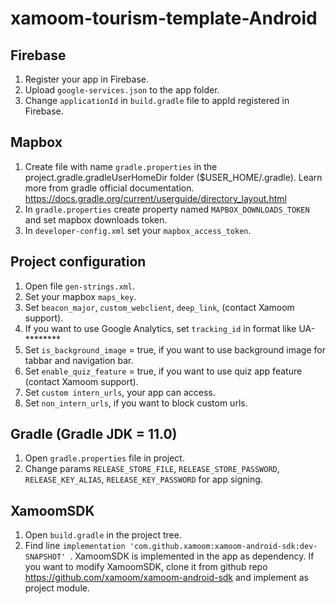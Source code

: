 # **xamoom-tourism-template-Android**

## Firebase

1. Register your app in Firebase.
2. Upload ```google-services.json``` to the app folder.
3. Change ```applicationId``` in ```build.gradle``` file to appId registered in Firebase.

## Mapbox
1. Create file with name ```gradle.properties``` in the project.gradle.gradleUserHomeDir folder ($USER_HOME/.gradle). Learn more from gradle official documentation. https://docs.gradle.org/current/userguide/directory_layout.html
2. In ```gradle.properties``` create property named ```MAPBOX_DOWNLOADS_TOKEN``` and set mapbox downloads token.
3. In ```developer-config.xml``` set your ```mapbox_access_token```.

## Project configuration
1. Open file ```gen-strings.xml```.
2. Set your mapbox ```maps_key```.
3. Set ```beacon_major```, ```custom_webclient```, ```deep_link```,  (contact Xamoom support).
4. If you want to use Google Analytics, set ```tracking_id``` in format like UA-********
5. Set ```is_background_image``` = true, if you want to use background image for tabbar and navigation bar.
6. Set ```enable_quiz_feature``` = true, if you want to use quiz app feature (contact Xamoom support).
7. Set ```custom intern_urls```, your app can access.
8. Set ```non_intern_urls```, if you want to block custom urls.

## Gradle (Gradle JDK = 11.0)
1. Open ```gradle.properties``` file in project.
2. Change params ```RELEASE_STORE_FILE```, ```RELEASE_STORE_PASSWORD```, ```RELEASE_KEY_ALIAS```, ```RELEASE_KEY_PASSWORD``` for app signing.

## XamoomSDK
1. Open ```build.gradle``` in the project tree.
2. Find line ```implementation 'com.github.xamoom:xamoom-android-sdk:dev-SNAPSHOT' ```. XamoomSDK is implemented in the app as dependency. If you want to modify XamoomSDK, clone it from github repo https://github.com/xamoom/xamoom-android-sdk and implement as project module.
